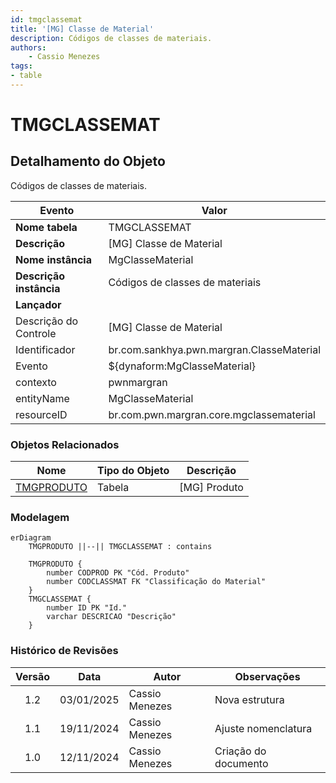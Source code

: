 ```yaml
---
id: tmgclassemat
title: '[MG] Classe de Material'
description: Códigos de classes de materiais.
authors:
    - Cassio Menezes
tags: 
- table
---
```

# TMGCLASSEMAT

## Detalhamento do Objeto

Códigos de classes de materiais.

| Evento | Valor |
|--|--|
| **Nome tabela** | TMGCLASSEMAT |
| **Descrição** | [MG] Classe de Material |
| **Nome instância** | MgClasseMaterial |
| **Descrição instância** | Códigos de classes de materiais |
| **Lançador** |
| Descrição do Controle | [MG] Classe de Material |
| Identificador | br.com.sankhya.pwn.margran.ClasseMaterial |
| Evento | ${dynaform:MgClasseMaterial} |
| contexto | pwnmargran |
| entityName | MgClasseMaterial |
| resourceID | br.com.pwn.margran.core.mgclassematerial |

### Objetos Relacionados

| Nome | Tipo do Objeto | Descrição |
|--|--|--|
| [TMGPRODUTO](TMGPRODUTO.md) | Tabela | [MG] Produto |

### Modelagem

```mermaid
erDiagram
    TMGPRODUTO ||--|| TMGCLASSEMAT : contains

    TMGPRODUTO {
        number CODPROD PK "Cód. Produto"
        number CODCLASSMAT FK "Classificação do Material"
    }
    TMGCLASSEMAT {
        number ID PK "Id."
        varchar DESCRICAO "Descrição"
    }
```

### Histórico de Revisões

| Versão | Data | Autor | Observações |
|:--:|:--:|--|--|
| 1.2 | 03/01/2025 | Cassio Menezes | Nova estrutura |
| 1.1 | 19/11/2024 | Cassio Menezes | Ajuste nomenclatura |
| 1.0 | 12/11/2024 | Cassio Menezes | Criação do documento |
